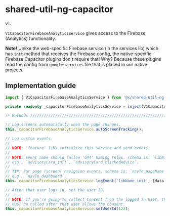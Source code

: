 # shared-util-ng-capacitor

v1.

`V1CapacitorFirebaseAnalyticsService` gives access to the Firebase (Analytics) functionality.

**Note!** Unlike the web-specific Firebase service (in the services lib) which has `init` method that receives the Firebase config, the native-specific Firebase Capacitor plugins don't require that! Why? Because these plugins read the config from `google-services` file that is placed in our native projects.

## Implementation guide

```ts
import { V1CapacitorFirebaseAnalyticsService } from '@x/shared-util-ng-capacitor';

private readonly _capacitorFirebaseAnalyticsService = inject(V1CapacitorFirebaseAnalyticsService);

/* Methods ////////////////////////////////////////////////////////////////// */

// Log screens automatically when the page changes.
this._capacitorFirebaseAnalyticsService.autoScreenTracking();

// Log custom events.
//
// NOTE: 'feature' libs initialize this service and send events.
//
// NOTE: Event name should follow 'GA4' naming rules. schema is: `libName_eventName`.
// e.g., `advisoryCard_init`, `advisoryCard_clickedAdvice`.
//
// TIP: For page (screen) navigaion events, schema is: `navTo_pageName`.
// e.g., `navTo_dashboard`.
this._capacitorFirebaseAnalyticsService.logEvent('libName_init', {data: 'something'});

// After that user logs in, set the user ID.
//
// NOTE: If you're going to collect Consent from the logged in user, this method
// MUST be called after that user allows the Consent.
this._capacitorFirebaseAnalyticsService.setUserId(123);
```

